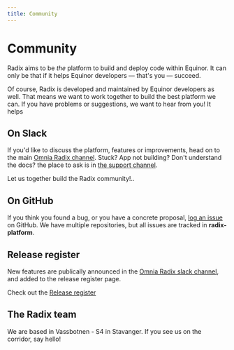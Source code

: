 ```yaml
---
title: Community
---
```


# Community

Radix aims to be _the_ platform to build and deploy code within Equinor. It can only be that if it helps Equinor developers — that's you — succeed.

Of course, Radix is developed and maintained by Equinor developers as well. That means we want to work together to build the best platform we can. If you have problems or suggestions, we want to hear from you! It helps

## On Slack

If you'd like to discuss the platform, features or improvements, head on to the main [Omnia Radix channel](https://equinor.slack.com/messages/C8U7XGGAJ). Stuck? App not building? Don't understand the docs? the place to ask is in [the support channel](https://equinor.slack.com/messages/CBKM6N2JY).

Let us together build the Radix community!..

## On GitHub

If you think you found a bug, or you have a concrete proposal, [log an issue](https://github.com/equinor/radix-platform/issues) on GitHub. We have multiple repositories, but all issues are tracked in **radix-platform**.

## Release register

New features are publically announced in the [Omnia Radix slack channel](https://equinor.slack.com/messages/C8U7XGGAJ), and added to the release register page.  

Check out the [Release register](../release/)

## The Radix team

We are based in Vassbotnen - S4 in Stavanger. If you see us on the corridor, say hello!

<employee-list>
  <employee-card
    name="Marko Horvat"
    title="Infrastructure"
    :image="require('../../assets/images/radix-marko.jpg')"
  />
  <employee-card
    name="Ole Markus Kristiansen Ternø"
    title="Infrastructure"
    :image="require('../../assets/images/radix-ole.jpg')"
  />
  <employee-card
    name="Magnus Longva"
    title="Infrastructure"
    :image="require('../../assets/images/radix-magnus.png')"
  />
  <employee-card
    name="Sergey Smolnikov"
    title="Developer"
    :image="require('../../assets/images/radix-sergey.jpg')"
  />
  <employee-card
    name="Nils Gustav Stråbø"
    title="Developer"
    :image="require('../../assets/images/radix-nils.jpg')"
  />
  <employee-card
    name="Fredrik Hatletvedt"
    title="Developer"
    :image="require('../../assets/images/radix-fredrik.jpg')"
  />
  <employee-card
    name="Elsa Mâyrä Irgens"
    title="Team Leader"
    :image="require('../../assets/images/radix-elsa.jpg')"
  />
</employee-list>
